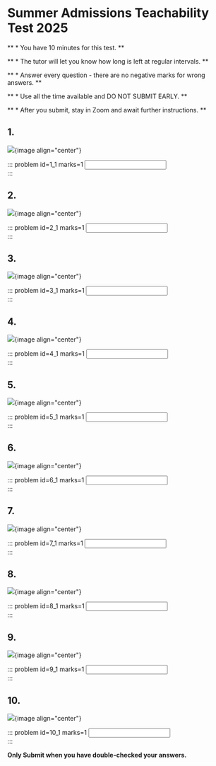 # Summer Admissions Teachability Test 2025

** * You have 10 minutes for this test. **  

** * The tutor will let you know how long is left at regular intervals. **  

** * Answer every question - there are no negative marks for wrong answers. **  

** * Use all the time available and DO NOT SUBMIT EARLY. **  

** * After you submit, stay in Zoom and await further instructions. **  


## 1.
![](/resources/admissions-summer-teachability/q1.png){image align="center"}  

::: problem id=1_1 marks=1
<input type="number" solution="21"/>  
::: 


## 2.
![](/resources/admissions-summer-teachability/q2.png){image align="center"}  

::: problem id=2_1 marks=1
<input type="number" solution="85"/>  
::: 


## 3.
![](/resources/admissions-summer-teachability/q3.png){image align="center"}  

::: problem id=3_1 marks=1
<input type="number" solution="121"/>  
::: 


## 4.
![](/resources/admissions-summer-teachability/q4.png){image align="center"}  

::: problem id=4_1 marks=1
<input type="number" solution="220"/>  
::: 


## 5.
![](/resources/admissions-summer-teachability/q5.png){image align="center"}  

::: problem id=5_1 marks=1
<input type="number" solution="110"/>  
::: 


## 6.
![](/resources/admissions-summer-teachability/q6.png){image align="center"}  

::: problem id=6_1 marks=1
<input type="number" solution="990"/>  
::: 


## 7.
![](/resources/admissions-summer-teachability/q7.png){image align="center"}  

::: problem id=7_1 marks=1
<input type="number" solution="35"/>  
::: 


## 8.
![](/resources/admissions-summer-teachability/q8.png){image align="center"}  

::: problem id=8_1 marks=1
<input type="number" solution="90"/>  
::: 


## 9.
![](/resources/admissions-summer-teachability/q9.png){image align="center"}  

::: problem id=9_1 marks=1
<input type="number" solution="32"/>  
::: 


## 10.
![](/resources/admissions-summer-teachability/q10.png){image align="center"}  

::: problem id=10_1 marks=1
<input type="number" solution="45"/>  
::: 


**Only Submit when you have double-checked your answers.**